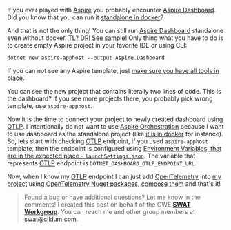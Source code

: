 If you ever played with [Aspire](https://learn.microsoft.com/en-us/dotnet/aspire/get-started/aspire-overview) you probably encounter [Aspire Dashboard](https://learn.microsoft.com/en-us/dotnet/aspire/fundamentals/dashboard). Did you know that you can run it [standalone in docker](https://learn.microsoft.com/en-us/samples/dotnet/aspire-samples/aspire-standalone-dashboard/)? 

And that is not the only thing! You can still run [Aspire Dashboard](https://learn.microsoft.com/en-us/dotnet/aspire/fundamentals/dashboard) standalone even without docker. [TL? DR! See sample!](https://github.com/paukertj/cwe-swat/tree/main/shorts/2024-04-05_JPA_Aspire_Dashboard_Samples) Only thing what you have to do is to create empty Aspire project in your favorite IDE or using CLI:

`dotnet new aspire-apphost --output Aspire.Dashboard`

If you can not see any Aspire template, just [make sure you have all tools in place](https://learn.microsoft.com/en-us/dotnet/aspire/fundamentals/setup-tooling?tabs=visual-studio%2Cwindows#install-net-aspire).

You can see the new project that contains literally two lines of code. This is the dashboard? If you see more projects there, you probably pick wrong template, use `aspire-apphost`. 

Now it is the time to connect your project to newly created dashboard using [OTLP](https://opentelemetry.io/docs/specs/otlp/). I intentionally do not want to use [Aspire Orchestration](https://learn.microsoft.com/en-us/dotnet/aspire/fundamentals/app-host-overview) because I want to use dashboard as the standalone project (like [it is in docker](https://learn.microsoft.com/en-us/samples/dotnet/aspire-samples/aspire-standalone-dashboard/) for instance). So, lets start with checking [OTLP](https://opentelemetry.io/docs/specs/otlp/) endpoint, if you used `aspire-apphost` template, then the endpoint is configured using [Environment Variables, that are in the expected place - `launchSettings.json`](https://learn.microsoft.com/en-us/aspnet/core/fundamentals/environments?view=aspnetcore-8.0). The variable that represents [OTLP](https://opentelemetry.io/docs/specs/otlp/) endpoint is `DOTNET_DASHBOARD_OTLP_ENDPOINT_URL`. 

Now, when I know my [OTLP](https://opentelemetry.io/docs/specs/otlp/) endpoint I can just add [OpenTelemetry](https://opentelemetry.io/) into [my project](https://github.com/paukertj/cwe-swat/tree/main/shorts/2024-04-05_JPA_Aspire_Dashboard_Samples) using [OpenTelemetry Nuget packages](https://www.nuget.org/profiles/OpenTelemetry), [compose them](https://github.com/paukertj/cwe-swat/blob/main/shorts/2024-04-05_JPA_Aspire_Dashboard_Samples/Program.cs) and that's it!

> Found a bug or have additional questions? Let me know in the comments! I created this post on behalf of the CWE [**SWAT Workgroup**](https://wiki.ciklum.net/display/CGNA/SWAT+Workgroup). You can reach me and other group members at swat@ciklum.com.